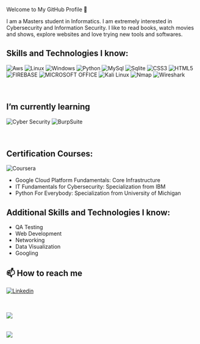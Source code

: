 Welcome to My GitHub Profile 👋 

I am a Masters student in Informatics. I am extremely interested in Cybersecurity and Information Security. I like to read books, watch movies and shows, explore websites and love trying new tools and softwares.

Skills and Technologies I know:</br>
------------------------------------------------------------------------------
![Aws](https://img.shields.io/badge/Amazon_AWS-232F3E?style=for-the-badge&logo=amazon-aws&logoColor=white)
![Linux](https://img.shields.io/badge/Linux-FCC624?style=for-the-badge&logo=linux&logoColor=black)
![Windows](https://img.shields.io/badge/Windows-0078D6?style=for-the-badge&logo=windows&logoColor=white)
![Python](https://img.shields.io/badge/Python-3776AB?style=for-the-badge&logo=python&logoColor=white)
![MySql](https://img.shields.io/badge/MySQL-00000F?style=for-the-badge&logo=mysql&logoColor=white)
![Sqlite](https://img.shields.io/badge/SQLite-07405E?style=for-the-badge&logo=sqlite&logoColor=white)
![CSS3](https://img.shields.io/badge/CSS3-1572B6?style=for-the-badge&logo=css3&logoColor=white)
![HTML5](https://img.shields.io/badge/HTML5-E34F26?style=for-the-badge&logo=html5&logoColor=white)
![FIREBASE](https://img.shields.io/badge/firebase-ffca28?style=for-the-badge&logo=firebase&logoColor=black)
![MICROSOFT OFFICE](https://img.shields.io/badge/Microsoft_Office-D83B01?style=for-the-badge&logo=microsoft-office&logoColor=white)
![Kali Linux](https://img.shields.io/badge/Kali_Linux-557C94?style=for-the-badge&logo=Kali-Linux&logoColor=white)
![Nmap](https://img.shields.io/badge/Nmap-0061D5?style=for-the-badge&logo=Nmap&logoColor=white)
![Wireshark](https://img.shields.io/badge/Wireshark-1679A7?style=for-the-badge&logo=Wireshark&logoColor=white)
</br>
</br>
</br>

I’m currently learning 
------------------------------------------------------------------------------
![Cyber Security](https://img.shields.io/badge/Cyber_Security-0089D6?style=for-the-badge&logo=Cyber-Security&logoColor=white)
![BurpSuite](https://img.shields.io/badge/BurpSuite-F26822?style=for-the-badge&logo=BurpSuite&logoColor=white)
</br>
</br>
</br>

Certification Courses:</br>
------------------------------------------------------------------------------
![Coursera](https://img.shields.io/badge/Coursera-0056D2?style=for-the-badge&logo=Coursera&logoColor=white)
- Google Cloud Platform Fundamentals: Core Infrastructure
- IT Fundamentals for Cybersecurity: Specialization from IBM
- Python For Everybody: Specialization from University of Michigan

Additional Skills and Technologies I know:</br>
------------------------------------------------------------------------------
- QA Testing
- Web Development
- Networking
- Data Visualization
- Googling

📫 How to reach me
------------------------------------------------------------------------------
[![Linkedin](https://img.shields.io/badge/LinkedIn-0077B5?style=for-the-badge&logo=linkedin&logoColor=white&link=https://www.linkedin.com/in/hetkadia)](https://www.linkedin.com/in/hetkadia)

</br>
</br>

<a href="https://github.com/hetk12/hetk12">
  <img align="center" src="https://github-readme-stats.vercel.app/api?username=hetk12" />
</a>
</br>
</br>
</br>
<a href="https://github.com/hetk12/hetk12">
  <img align="center" src="https://github-readme-stats.vercel.app/api/top-langs/?username=hetk12" />
</a>
</br>
